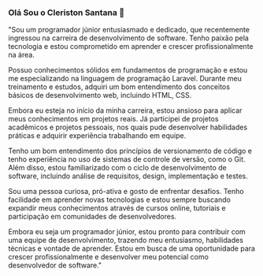 ### Olá Sou o Cleriston Santana 👋
"Sou um programador júnior entusiasmado e dedicado, que recentemente ingressou na carreira de desenvolvimento de software. Tenho paixão pela tecnologia e estou comprometido em aprender e crescer profissionalmente na área.

Possuo conhecimentos sólidos em fundamentos de programação e estou me especializando na linguagem de programação Laravel. Durante meu treinamento e estudos, adquiri um bom entendimento dos conceitos básicos de desenvolvimento web, incluindo HTML, CSS.

Embora eu esteja no início da minha carreira, estou ansioso para aplicar meus conhecimentos em projetos reais. Já participei de projetos acadêmicos e projetos pessoais, nos quais pude desenvolver habilidades práticas e adquirir experiência trabalhando em equipe.

Tenho um bom entendimento dos princípios de versionamento de código e tenho experiência no uso de sistemas de controle de versão, como o Git. Além disso, estou familiarizado com o ciclo de desenvolvimento de software, incluindo análise de requisitos, design, implementação e testes.

Sou uma pessoa curiosa, pró-ativa e gosto de enfrentar desafios. Tenho facilidade em aprender novas tecnologias e estou sempre buscando expandir meus conhecimentos através de cursos online, tutoriais e participação em comunidades de desenvolvedores.

Embora eu seja um programador júnior, estou pronto para contribuir com uma equipe de desenvolvimento, trazendo meu entusiasmo, habilidades técnicas e vontade de aprender. Estou em busca de uma oportunidade para crescer profissionalmente e desenvolver meu potencial como desenvolvedor de software."
